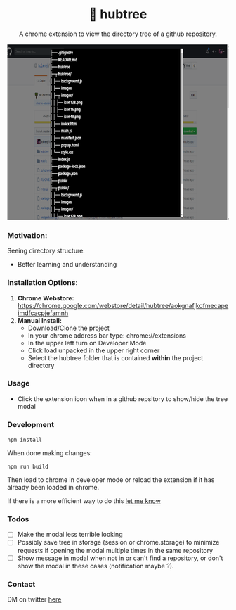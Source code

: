 <h1 align="center">🌴 hubtree</h1>
<p align="center"> A chrome extension to view the directory tree of a github repository. </p>
<p align="center">
  <img width="660" height="400" src="./hubtreeimg.png" alt="twitter email digest gif">
</p>

### Motivation:
Seeing directory structure:
- Better learning and understanding

### Installation Options:
1) **Chrome Webstore:** https://chrome.google.com/webstore/detail/hubtree/aokgnafjkofmecapeimdfcacpjefamnh
2) **Manual Install:**
    -  Download/Clone the project
    - In your chrome address bar type: chrome://extensions
    - In the upper left turn on Developer Mode
    - Click load unpacked in the upper right corner
    - Select the hubtree folder that is contained **within** the project directory

### Usage
- Click the extension icon when in a github repsitory to show/hide the tree modal

### Development
```
npm install 
```
When done making changes:
```
npm run build
```
Then load to chrome in developer mode or reload the extension if it has already been loaded in chrome. 

If there is a more efficient way to do this [let me know](https://twitter.com/toberej)

### Todos
- [ ] Make the modal less terrible looking
- [ ] Possibly save tree in storage (session or chrome.storage) to minimize requests if opening the modal multiple times in the same repository
- [ ] Show message in modal when not in or can't find a repository, or don't show the modal in these cases (notification maybe ?).

### Contact
DM on twitter [here](https://twitter.com/toberej)

